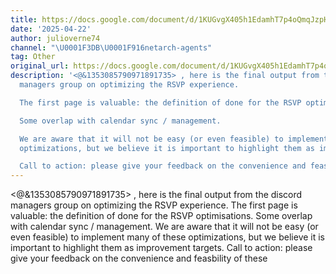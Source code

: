 ```yaml
---
title: https://docs.google.com/document/d/1KUGvgX405h1EdamhT7p4oQmqJzpHlF-tw0eYi82dKdQ/edit?usp=sharing
date: '2025-04-22'
author: julioverne74
channel: "\U0001F3DB\U0001F916netarch-agents"
tag: Other
original_url: https://docs.google.com/document/d/1KUGvgX405h1EdamhT7p4oQmqJzpHlF-tw0eYi82dKdQ/edit?usp=sharing
description: '<@&1353085790971891735> , here is the final output from the discord
  managers group on optimizing the RSVP experience.

  The first page is valuable: the definition of done for the RSVP optimisations.

  Some overlap with calendar sync / management.

  We are aware that it will not be easy (or even feasible) to implement many of these
  optimizations, but we believe it is important to highlight them as improvement targets.

  Call to action: please give your feedback on the convenience and feasbility of these '
---
```


<@&1353085790971891735> , here is the final output from the discord managers group on optimizing the RSVP experience.
The first page is valuable: the definition of done for the RSVP optimisations.
Some overlap with calendar sync / management.
We are aware that it will not be easy (or even feasible) to implement many of these optimizations, but we believe it is important to highlight them as improvement targets.
Call to action: please give your feedback on the convenience and feasbility of these 